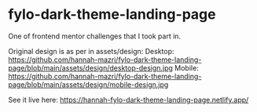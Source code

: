 # fylo-dark-theme-landing-page
One of frontend mentor challenges that I took part in.

Original design is as per in assets/design:
Desktop: https://github.com/hannah-mazri/fylo-dark-theme-landing-page/blob/main/assets/design/desktop-design.jpg
Mobile: https://github.com/hannah-mazri/fylo-dark-theme-landing-page/blob/main/assets/design/mobile-design.jpg

See it live here: https://hannah-fylo-dark-theme-landing-page.netlify.app/
